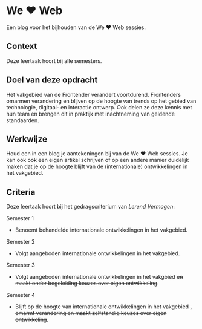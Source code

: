 
# We ♥ Web

Een blog voor het bijhouden van de We ♥ Web sessies. 

## Context

Deze leertaak hoort bij alle semesters. 

## Doel van deze opdracht

Het vakgebied van de Frontender verandert voortdurend. 
Frontenders omarmen verandering en blijven op de hoogte van trends op het gebied van technologie, digitaal- en interactie ontwerp. 
Ook delen ze deze kennis met hun team en brengen dit in praktijk met inachtneming van geldende standaarden.


## Werkwijze

Houd een in een blog je aantekeningen bij van de We ♥ Web sessies. 
Je kan ook ook een eigen artikel schrijven of op een andere manier duidelijk maken dat je op de hoogte blijft van de (internationale) ontwikkelingen in het vakgebied.


## Criteria

Deze leertaak hoort bij het gedragscriterium van _Lerend Vermogen_:

Semester 1
- Benoemt behandelde internationale ontwikkelingen in het vakgebied.

Semester 2
- Volgt aangeboden internationale ontwikkelingen in het vakgebied.

Semester 3
- Volgt aangeboden internationale ontwikkelingen in het vakgbied ~~en maakt onder begeleiding keuzes over eigen ontwikkeling~~.

Semester 4
- Blijft op de hoogte van internationale ontwikkelingen in het vakgebied ~~, omarmt verandering en maakt zelfstandig keuzes over eigen ontwikkeling~~.
          



